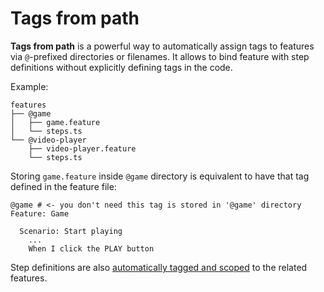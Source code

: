 # Tags from path

**Tags from path** is a powerful way to automatically assign tags to features via `@`-prefixed directories or filenames. It allows to bind feature with step definitions without explicitly defining tags in the code.

Example:
```
features
├── @game
│   ├── game.feature
│   └── steps.ts
└── @video-player
    ├── video-player.feature
    └── steps.ts
```

Storing `game.feature` inside `@game` directory is equivalent to have that tag defined in the feature file:
```gherkin
@game # <- you don't need this tag is stored in '@game' directory
Feature: Game

  Scenario: Start playing
    ... 
    When I click the PLAY button
```

Step definitions are also [automatically tagged and scoped](writing-steps/scoped.md#tags-from-path) to the related features.